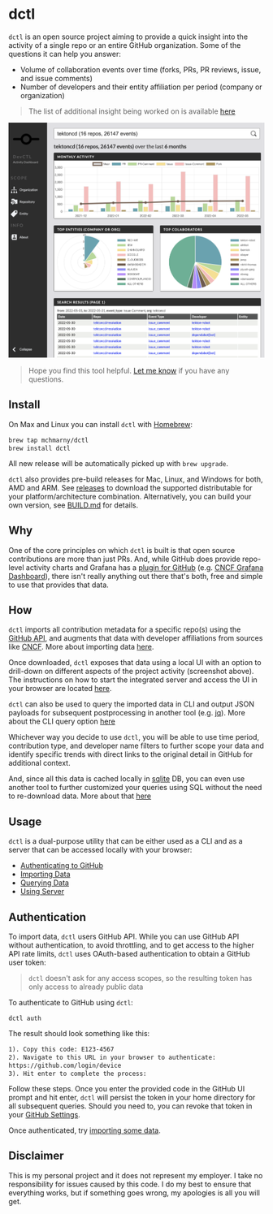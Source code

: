 # dctl

`dctl` is an open source project aiming to provide a quick insight into the activity of a single repo or an entire GitHub organization. Some of the questions it can help you answer:
            
* Volume of collaboration events over time (forks, PRs, PR reviews, issue, and issue comments)
* Number of developers and their entity affiliation per period (company or organization)

> The list of additional insight being worked on is available [here](https://github.com/mchmarny/dctl/issues?q=is%3Aissue+is%3Aopen+label%3Ainsight)

![](docs/img/screenshot.png)

> Hope you find this tool helpful. [Let me know](https://twitter.com/mchmarny) if you have any questions.

## Install 

On Max and Linux you can install `dctl` with [Homebrew](https://brew.sh/):

```shell
brew tap mchmarny/dctl
brew install dctl
```

All new release will be automatically picked up with `brew upgrade`.

`dctl` also provides pre-build releases for Mac, Linux, and Windows for both, AMD and ARM. See [releases](https://github.com/mchmarny/dctl/releases) to download the supported distributable for your platform/architecture combination. Alternatively, you can build your own version, see [BUILD.md](docs/BUILD.md) for details.

## Why

One of the core principles on which `dctl` is built is that open source contributions are more than just PRs. And, while GitHub does provide repo-level activity charts and Grafana has a [plugin for GitHub](https://grafana.com/grafana/plugins/grafana-github-datasource/) (e.g. [CNCF Grafana Dashboard](https://k8s.devstats.cncf.io/)), there isn't really anything out there that's both, free and simple to use that provides that data.

## How

`dctl` imports all contribution metadata for a specific repo(s) using the [GitHub API](https://docs.github.com/en/rest), and augments that data with developer affiliations from sources like [CNCF](https://github.com/cncf/gitdm). More about importing data [here](docs/IMPORT.md).

Once downloaded, `dctl` exposes that data using a local UI with an option to drill-down on different aspects of the project activity (screenshot above). The instructions on how to start the integrated server and access the UI in your browser are located [here](docs/SERVER.md).

`dctl` can also be used to query the imported data in CLI and output JSON payloads for subsequent postprocessing in another tool (e.g. [jq](https://stedolan.github.io/jq/)). More about the CLI query option [here](docs/QUERY.md)

Whichever way you decide to use `dctl`, you will be able to use time period, contribution type, and developer name filters to further scope your data and identify specific trends with direct links to the original detail in GitHub for additional context. 

And, since all this data is cached locally in [sqlite](https://www.sqlite.org/index.html) DB, you can even use another tool to further customized your queries using SQL without the need to re-download data. More about that [here](docs/QUERY.md)

## Usage 

`dctl` is a dual-purpose utility that can be either used as a CLI and as a server that can be accessed locally with your browser:

* [Authenticating to GitHub](#authentication)
* [Importing Data](docs/IMPORT.md)
* [Querying Data](docs/QUERY.md)
* [Using Server](docs/SERVER.md)

## Authentication 

To import data, `dctl` users GitHub API. While you can use GitHub API without authentication, to avoid throttling, and to get access to the higher API rate limits, `dctl` uses OAuth-based authentication to obtain a GitHub user token:

> `dctl` doesn't ask for any access scopes, so the resulting token has only access to already public data

To authenticate to GitHub using `dctl`:

```shell
dctl auth
```

The result should look something like this: 

```shell
1). Copy this code: E123-4567
2). Navigate to this URL in your browser to authenticate: https://github.com/login/device
3). Hit enter to complete the process:
```

Follow these steps. Once you enter the provided code in the GitHub UI prompt and hit enter, `dctl` will persist the token in your home directory for all subsequent queries. Should you need to, you can revoke that token in your [GitHub Settings](https://docs.github.com/en/developers/apps/managing-oauth-apps/deleting-an-oauth-app). 

Once authenticated, try [importing some data](docs/IMPORT.md).

## Disclaimer

This is my personal project and it does not represent my employer. I take no responsibility for issues caused by this code. I do my best to ensure that everything works, but if something goes wrong, my apologies is all you will get.
